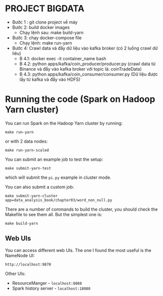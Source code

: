 
# PROJECT BIGDATA
- Bước 1 : git clone project về máy
- Bước 2: build docker images
  - Chạy lệnh sau:  make build-yarn
- Bước 3: chạy docker-compose file
  - Chạy lệnh:  make run-yarn
- Bước 4: Crawl data và đẩy dữ liệu vào kafka broker (có 2 luồng crawl dữ liêu)
  - B 4.1:  docker exec -it container_name bash
  - B 4.2:  python apps/kafka/coin_producer/producer.py   (crawl data từ Binance và đẩy vào kafka broker với topic là:  coinTradeData)
  - B 4.3:  python apps/kafka/coin_consumer/consumer.py   (Dữ liệu được lấy từ kafka và đẩy vào HDFS)

# Running the code (Spark on Hadoop Yarn cluster)

You can run Spark on the Hadoop Yarn cluster by running:
```shell
make run-yarn
```
or with 2 data nodes:
```shell
make run-yarn-scaled
```
You can submit an example job to test the setup:
```shell
make submit-yarn-test
```
which will submit the `pi.py` example in cluster mode.

You can also submit a custom job:
```shell
make submit-yarn-cluster app=data_analysis_book/chapter03/word_non_null.py
```

There are a number of commands to build the cluster,
you should check the Makefile to see them all. But the
simplest one is:
```shell
make build-yarn
```

## Web UIs
You can access different web UIs. The one I found the most 
useful is the NameNode UI:
```shell
http://localhost:9870
```

Other UIs:
- ResourceManger - `localhost:8088`
- Spark history server - `localhost:18080`

